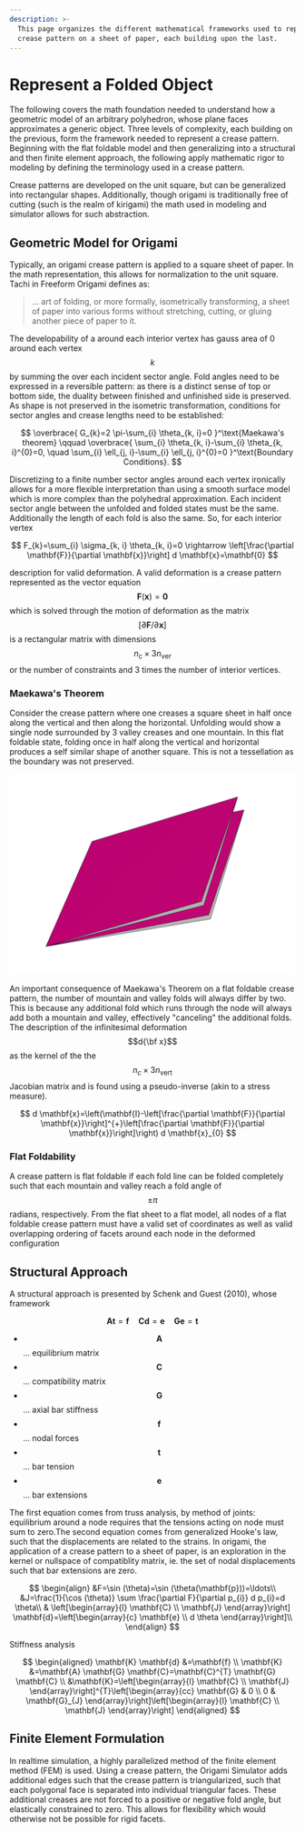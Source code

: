 ```yaml
---
description: >-
  This page organizes the different mathematical frameworks used to represent a
  crease pattern on a sheet of paper, each building upon the last.
---
```


# Represent a Folded Object

The following covers the math foundation needed to understand how a geometric model of an arbitrary polyhedron, whose plane faces approximates a generic object. Three levels of complexity, each building on the previous, form the framework needed to represent a crease pattern. Beginning with the flat foldable model and then generalizing into a structural and then finite element approach, the following apply mathematic rigor to modeling by defining the terminology used in a crease pattern.&#x20;

Crease patterns are developed on the unit square, but can be generalized into rectangular shapes. Additionally, though origami is traditionally free of cutting (such is the realm of kirigami) the math used in modeling and simulator allows for such abstraction.&#x20;

## Geometric Model for Origami

Typically, an origami crease pattern is applied to a square sheet of paper. In the math representation, this allows for normalization to the unit square. Tachi in Freeform Origami defines as:&#x20;

> ... art of folding, or more formally, isometrically transforming, a sheet of paper into various forms without stretching, cutting, or gluing another piece of paper to it.

The developability of a around each interior vertex has gauss area of 0 around each vertex$$k$$ by summing the over each incident sector angle. Fold angles need to be expressed in a reversible pattern: as there is a distinct sense of top or bottom side, the duality between finished and unfinished side is preserved. As shape is not preserved in the isometric transformation, conditions for sector angles and crease lengths need to be established:

$$
\overbrace{
G_{k}=2 \pi-\sum_{i} \theta_{k, i}=0 
}^\text{Maekawa's theorem}
\qquad 
\overbrace{
\sum_{i} \theta_{k, i}-\sum_{i} \theta_{k, i}^{0}=0,
\quad
\sum_{i} \ell_{j, i}-\sum_{i} \ell_{j, i}^{0}=0
}^\text{Boundary Conditions}.
$$

Discretizing to a finite number sector angles around each vertex ironically allows for a more flexible interpretation than using a smooth surface model which is more complex than the polyhedral approximation. Each incident sector angle between the unfolded and folded states must be the same. Additionally the length of each fold is also the same. So, for each interior vertex&#x20;

$$
F_{k}=\sum_{i} \sigma_{k, i} \theta_{k, i}=0 
\rightarrow
\left[\frac{\partial \mathbf{F}}{\partial \mathbf{x}}\right] d \mathbf{x}=\mathbf{0}
$$

description for valid deformation. A valid deformation is a crease pattern represented as the vector equation $$\mathbf{F}(\mathbf{x})=\mathbf{0}$$ which is solved through the motion of deformation as the matrix $$[\partial \mathbf{F} / \partial \mathbf{x}]$$ is a rectangular matrix with dimensions  $$n_{\mathrm{c}} \times 3 n_{\mathrm{ver}}$$ or the number of constraints and 3 times the number of interior vertices.&#x20;

### Maekawa's Theorem&#x20;

Consider the crease pattern where one creases a square sheet in half once along the vertical and then along the horizontal. Unfolding would show a single node surrounded by 3 valley creases and one mountain. In this flat foldable state, folding once in half along the vertical and horizontal produces a self similar shape of another square. This is not a tessellation as the boundary was not preserved. &#x20;

![Origami simulator at 99% folded from the flat state. ](<.gitbook/assets/image (10).png>)

&#x20;An important consequence of Maekawa's Theorem on a flat foldable crease pattern, the number of mountain and valley folds will always differ by two. This is because any additional fold which runs through the node will always add both a mountain and valley, effectively "canceling" the additional folds. The description of the infinitesimal deformation $$d{\bf x}$$ as the kernel of the the$$n_c \times 3n_{\text{vert}}$$ Jacobian matrix and is found using a pseudo-inverse (akin to a stress measure).&#x20;

$$
d \mathbf{x}=\left(\mathbf{I}-\left[\frac{\partial \mathbf{F}}{\partial \mathbf{x}}\right]^{+}\left[\frac{\partial \mathbf{F}}{\partial \mathbf{x}}\right]\right) d \mathbf{x}_{0}
$$

### Flat Foldability

A crease pattern is flat foldable if each fold line can be folded completely such that each mountain and valley reach a fold angle of $$\pm \pi$$radians, respectively. From the flat sheet to a flat model, all nodes of a flat foldable crease pattern must have a valid set of coordinates as well as valid overlapping ordering of facets around each node in the deformed configuration&#x20;

## Structural Approach

A structural approach is presented by Schenk and Guest (2010), whose framework

$$
\mathbf{A} \mathbf{t}=\mathbf{f}
\quad
\mathbf{C} \mathbf{d}=\mathbf{e}
\quad
\mathbf{G} \mathbf{e}=\mathbf{t}
$$

* $$\mathbf{A}$$ ... equilibrium matrix&#x20;
* $$\mathbf{C}$$ ... compatibility matrix
* $$\mathbf{G}$$ ... axial bar stiffness
* $$\mathbf{f}$$ ... nodal forces
* $$\mathbf{t}$$ ... bar tension
* $$\mathbf{e}$$... bar extensions

The first equation comes from truss analysis, by method of joints: equilibrium around a node requires that the tensions acting on node must sum to zero.The second equation comes from generalized Hooke's law, such that the displacements are related to the strains. In origami, the application of a crease pattern to a sheet of paper, is an exploration in the kernel or nullspace of compatiblity matrix, ie. the set of nodal displacements such that bar extensions are zero.



$$
\begin{align}
&F=\sin (\theta)=\sin (\theta(\mathbf{p}))=\ldots\\
&J=\frac{1}{\cos (\theta)} \sum \frac{\partial F}{\partial p_{i}} d p_{i}=d \theta\\
& \left[\begin{array}{l}
\mathbf{C} \\
\mathbf{J}
\end{array}\right] \mathbf{d}=\left[\begin{array}{c}
\mathbf{e} \\
d \theta
\end{array}\right]\\
\end{align}
$$

Stiffness analysis

$$
\begin{aligned}
\mathbf{K} \mathbf{d} &=\mathbf{f} \\
\mathbf{K} &=\mathbf{A} \mathbf{G} \mathbf{C}=\mathbf{C}^{T} \mathbf{G} \mathbf{C}
\\
&\mathbf{K}=\left[\begin{array}{l}
\mathbf{C} \\
\mathbf{J}
\end{array}\right]^{T}\left[\begin{array}{cc}
\mathbf{G} & 0 \\
0 & \mathbf{G}_{J}
\end{array}\right]\left[\begin{array}{l}
\mathbf{C} \\
\mathbf{J}
\end{array}\right]
\end{aligned}
$$

## Finite Element Formulation&#x20;

In realtime simulation, a highly parallelized method of the finite element method (FEM) is used. Using a crease pattern, the Origami Simulator adds additional edges such that the crease pattern is triangularized, such that each polygonal face is separated into individual triangular faces. These additional creases are not forced to a positive or negative fold angle, but elastically constrained to zero. This allows for flexibility which would otherwise not be possible for rigid facets. &#x20;
